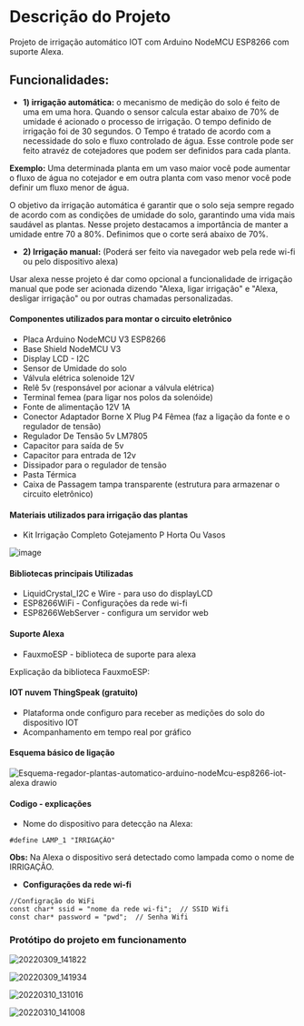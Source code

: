 # Descrição do Projeto

Projeto de irrigação automático IOT com Arduino NodeMCU ESP8266 com suporte Alexa.

## Funcionalidades:

+ **1) irrigação automática:** o mecanismo de medição do solo é feito de uma em uma hora. Quando o sensor calcula estar abaixo de 70% de umidade é acionado o processo de irrigação. O tempo definido de irrigação foi de 30 segundos. O Tempo é tratado de acordo com a necessidade do solo e fluxo controlado de água. Esse controle pode ser feito atravéz de cotejadores que podem ser definidos para cada planta. 

**Exemplo:** Uma determinada planta em um vaso maior você pode aumentar o fluxo de água no cotejador e em outra planta com vaso menor você pode definir um fluxo menor de água.

O objetivo da irrigação automática é garantir que o solo seja sempre regado de acordo com as condições de umidade do solo, garantindo uma vida mais saudável as plantas. Nesse projeto destacamos a importância de manter a umidade entre 70 a 80%. Definimos que o corte será abaixo de 70%.

+ **2) Irrigação manual:** (Poderá ser feito via navegador web pela rede wi-fi ou pelo dispositivo alexa)

Usar alexa nesse projeto é dar como opcional a funcionalidade de irrigação manual que pode ser acionada dizendo "Alexa, ligar irrigação" e "Alexa, desligar irrigação" ou por outras chamadas personalizadas.

#### Componentes utilizados para montar o circuito eletrônico

+ Placa Arduino NodeMCU V3 ESP8266
+ Base Shield NodeMCU V3
+ Display LCD - I2C
+ Sensor de Umidade do solo
+ Válvula elétrica solenoide 12V
+ Relê 5v (responsável por acionar a válvula elétrica)
+ Terminal femea (para ligar nos polos da solenóide)
+ Fonte de alimentação 12V 1A
+ Conector Adaptador Borne X Plug P4 Fêmea (faz a ligação da fonte e o regulador de tensão)
+ Regulador De Tensão 5v LM7805
+ Capacitor para saída de 5v
+ Capacitor para entrada de 12v
+ Dissipador para o regulador de tensão
+ Pasta Térmica
+ Caixa de Passagem tampa transparente (estrutura para armazenar o circuito eletrônico)

#### Materiais utilizados para irrigação das plantas

+ Kit Irrigação Completo Gotejamento P Horta Ou Vasos

![image](https://user-images.githubusercontent.com/42357180/158000720-b31f9958-adb0-4090-bfbb-46adf0b63f92.png)


#### Bibliotecas principais Utilizadas

+ LiquidCrystal_I2C e Wire - para uso do displayLCD
+ ESP8266WiFi - Configurações da rede wi-fi
+ ESP8266WebServer - configura um servidor web

#### Suporte Alexa

+ FauxmoESP - biblioteca de suporte para alexa

Explicação da biblioteca FauxmoESP: 

#### IOT nuvem ThingSpeak (gratuito)

+ Plataforma onde configuro para receber as medições do solo do dispositivo IOT
+ Acompanhamento em tempo real por gráfico

#### Esquema básico de ligação

![Esquema-regador-plantas-automatico-arduino-nodeMcu-esp8266-iot-alexa drawio](https://user-images.githubusercontent.com/42357180/157962078-32cefca9-b91f-4a1e-9d09-8f1fb5d1eeff.png)


#### Codigo - explicações

+ Nome do dispositivo para detecção na Alexa:

```
#define LAMP_1 "IRRIGAÇÃO"
```

**Obs:** Na Alexa o dispositivo será detectado como lampada como o nome de IRRIGAÇÃO.

+ **Configurações da rede wi-fi**

```
//Configração do WiFi
const char* ssid = "nome da rede wi-fi";  // SSID Wifi
const char* password = "pwd";  // Senha Wifi
```


### Protótipo do projeto em funcionamento

![20220309_141822](https://user-images.githubusercontent.com/42357180/157976663-1d519da9-b9b1-4abc-a54d-e595b4c1e4bb.jpg)

![20220309_141934](https://user-images.githubusercontent.com/42357180/157976722-456cf787-df0f-46d4-bd9d-581f263302f7.jpg)

![20220310_131016](https://user-images.githubusercontent.com/42357180/157976806-e7ce7529-72fe-475f-8ac4-2bd532b1aa8f.jpg)

![20220310_141008](https://user-images.githubusercontent.com/42357180/157977163-7c974a28-4fef-4853-baf9-494d0854d86a.jpg)



